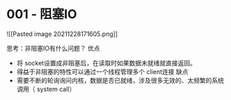 # 001 - 阻塞IO

![[Pasted image 20211228171605.png]]



思考：非阻塞IO有什么问题？
优点
+ 将 socket设置成非阻塞后，在读取时如果数据未就绪就直接返回。
+ 得益于非阻塞的特性可以通过一个线程管理多个 client连接
缺点
+ 需要不断的轮询询问内核，数据是否已就绪，涉及很多无效的、太频繁的系统调用（ system call）